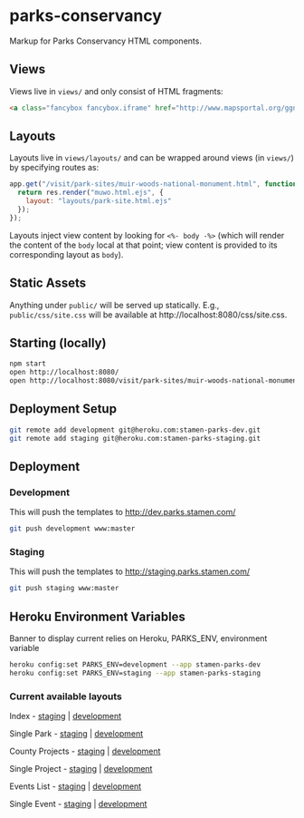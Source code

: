 parks-conservancy
=================

Markup for Parks Conservancy HTML components.

## Views

Views live in `views/` and only consist of HTML fragments:

```html
<a class="fancybox fancybox.iframe" href="http://www.mapsportal.org/ggnpc/finder/?controls=1&customize=1&thumbmap=1&layers=places-park&cluster=1"><img src="http://www.parksconservancy.org/assets/images/ggnpc-map-sidebar.jpg" alt="Map" width="220" height="300" /></a>
```

## Layouts

Layouts live in `views/layouts/` and can be wrapped around views (in
`views/`) by specifying routes as:

```javascript
app.get("/visit/park-sites/muir-woods-national-monument.html", function(req, res) {
  return res.render("muwo.html.ejs", {
    layout: "layouts/park-site.html.ejs"
  });
});
```

Layouts inject view content by looking for `<%- body -%>` (which will render
the content of the `body` local at that point; view content is provided to its
corresponding layout as `body`).

## Static Assets

Anything under `public/` will be served up statically.  E.g.,
`public/css/site.css` will be available at http://localhost:8080/css/site.css.

## Starting (locally)

```bash
npm start
open http://localhost:8080/
open http://localhost:8080/visit/park-sites/muir-woods-national-monument.html
```

## Deployment Setup

```bash
git remote add development git@heroku.com:stamen-parks-dev.git
git remote add staging git@heroku.com:stamen-parks-staging.git
```

## Deployment

### Development

This will push the templates to http://dev.parks.stamen.com/

```bash
git push development www:master
```

### Staging

This will push the templates to http://staging.parks.stamen.com/

```bash
git push staging www:master
```

## Heroku Environment Variables

Banner to display current relies on Heroku, PARKS_ENV, environment variable

```bash
heroku config:set PARKS_ENV=development --app stamen-parks-dev
heroku config:set PARKS_ENV=staging --app stamen-parks-staging
```


### Current available layouts

Index - [staging](http://staging.parks.stamen.com/) | [development](http://dev.parks.stamen.com/)

Single Park - [staging](http://staging.parks.stamen.com/visit/park-sites/muir-woods-national-monument.html) | [development](http://dev.parks.stamen.com/visit/park-sites/muir-woods-national-monument.html)

County Projects - [staging](http://staging.parks.stamen.com/park-improvements/current-projects/marin/) | [development](http://dev.parks.stamen.com/park-improvements/current-projects/marin/)

Single Project - [staging](http://staging.parks.stamen.com/park-improvements/current-projects/marin/redwood-creek.html) | [development](http://dev.parks.stamen.com/park-improvements/current-projects/marin/redwood-creek.html)

Events List - [staging](http://staging.parks.stamen.com/get-involved/volunteer/upcoming-events/) | [development](http://dev.parks.stamen.com/get-involved/volunteer/upcoming-events/)

Single Event - [staging](http://staging.parks.stamen.com/events/volunteer-events/special-events/california-coastal-cleanup.html) | [development](http://dev.parks.stamen.com/events/volunteer-events/special-events/california-coastal-cleanup.html)






